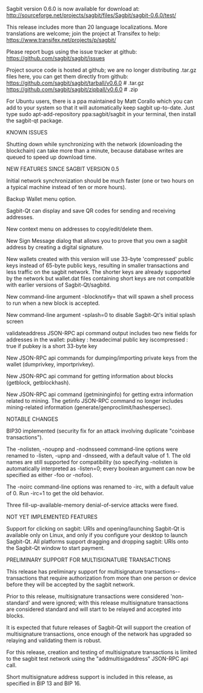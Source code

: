 Sagbit version 0.6.0 is now available for download at:
http://sourceforge.net/projects/sagbit/files/Sagbit/sagbit-0.6.0/test/

This release includes more than 20 language localizations.
More translations are welcome; join the
project at Transifex to help:
https://www.transifex.net/projects/p/sagbit/

Please report bugs using the issue tracker at github:
https://github.com/sagbit/sagbit/issues

Project source code is hosted at github; we are no longer
distributing .tar.gz files here, you can get them
directly from github:
https://github.com/sagbit/sagbit/tarball/v0.6.0  # .tar.gz
https://github.com/sagbit/sagbit/zipball/v0.6.0  # .zip

For Ubuntu users, there is a ppa maintained by Matt Corallo which
you can add to your system so that it will automatically keep
sagbit up-to-date.  Just type
sudo apt-add-repository ppa:sagbit/sagbit
in your terminal, then install the sagbit-qt package.


KNOWN ISSUES

Shutting down while synchronizing with the network
(downloading the blockchain) can take more than a minute,
because database writes are queued to speed up download
time.


NEW FEATURES SINCE SAGBIT VERSION 0.5

Initial network synchronization should be much faster
(one or two hours on a typical machine instead of ten or more
hours).

Backup Wallet menu option.

Sagbit-Qt can display and save QR codes for sending
and receiving addresses.

New context menu on addresses to copy/edit/delete them.

New Sign Message dialog that allows you to prove that you
own a sagbit address by creating a digital
signature.

New wallets created with this version will
use 33-byte 'compressed' public keys instead of
65-byte public keys, resulting in smaller
transactions and less traffic on the sagbit
network. The shorter keys are already supported
by the network but wallet.dat files containing
short keys are not compatible with earlier
versions of Sagbit-Qt/sagbitd.

New command-line argument -blocknotify=<command>
that will spawn a shell process to run <command> 
when a new block is accepted.

New command-line argument -splash=0 to disable
Sagbit-Qt's initial splash screen

validateaddress JSON-RPC api command output includes
two new fields for addresses in the wallet:
pubkey : hexadecimal public key
iscompressed : true if pubkey is a short 33-byte key

New JSON-RPC api commands for dumping/importing
private keys from the wallet (dumprivkey, importprivkey).

New JSON-RPC api command for getting information about
blocks (getblock, getblockhash).

New JSON-RPC api command (getmininginfo) for getting
extra information related to mining. The getinfo
JSON-RPC command no longer includes mining-related
information (generate/genproclimit/hashespersec).



NOTABLE CHANGES

BIP30 implemented (security fix for an attack involving
duplicate "coinbase transactions").

The -nolisten, -noupnp and -nodnsseed command-line
options were renamed to -listen, -upnp and -dnsseed,
with a default value of 1. The old names are still
supported for compatibility (so specifying -nolisten
is automatically interpreted as -listen=0; every
boolean argument can now be specified as either
-foo or -nofoo).

The -noirc command-line options was renamed to
-irc, with a default value of 0. Run -irc=1 to
get the old behavior.

Three fill-up-available-memory denial-of-service
attacks were fixed.


NOT YET IMPLEMENTED FEATURES

Support for clicking on sagbit: URIs and
opening/launching Sagbit-Qt is available only on Linux,
and only if you configure your desktop to launch
Sagbit-Qt. All platforms support dragging and dropping
sagbit: URIs onto the Sagbit-Qt window to start
payment.


PRELIMINARY SUPPORT FOR MULTISIGNATURE TRANSACTIONS

This release has preliminary support for multisignature
transactions-- transactions that require authorization
from more than one person or device before they
will be accepted by the sagbit network.

Prior to this release, multisignature transactions
were considered 'non-standard' and were ignored;
with this release multisignature transactions are
considered standard and will start to be relayed
and accepted into blocks.

It is expected that future releases of Sagbit-Qt
will support the creation of multisignature transactions,
once enough of the network has upgraded so relaying
and validating them is robust.

For this release, creation and testing of multisignature
transactions is limited to the sagbit test network using
the "addmultisigaddress" JSON-RPC api call.

Short multisignature address support is included in this
release, as specified in BIP 13 and BIP 16.
